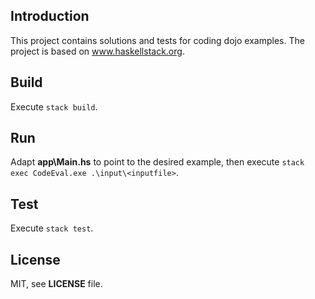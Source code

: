 ## Introduction

This project contains solutions and tests for coding dojo examples.
The project is based on www.haskellstack.org.

## Build

Execute `stack build`.

## Run

Adapt **app\Main.hs** to point to the desired example, then execute `stack exec CodeEval.exe .\input\<inputfile>`.

## Test

Execute `stack test`.

## License

MIT, see **LICENSE** file.
